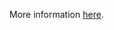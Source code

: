More information [here](https://docs.paloaltonetworks.com/content/techdocs/en_US/prisma/prisma-cloud/prisma-cloud-code-security-policy-reference/azure-policies/azure-general-policies/ensure-that-http-version-is-the-latest-if-used-to-run-the-function-app.html).
